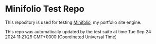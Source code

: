 # Minifolio Test Repo

This repository is used for testing [Minifolio](https://github.com/MaddyGuthridge/Minifolio), my portfolio site engine.

This repo was automatically updated by the test suite at time Tue Sep 24 2024 11:21:29 GMT+0000 (Coordinated Universal Time)
